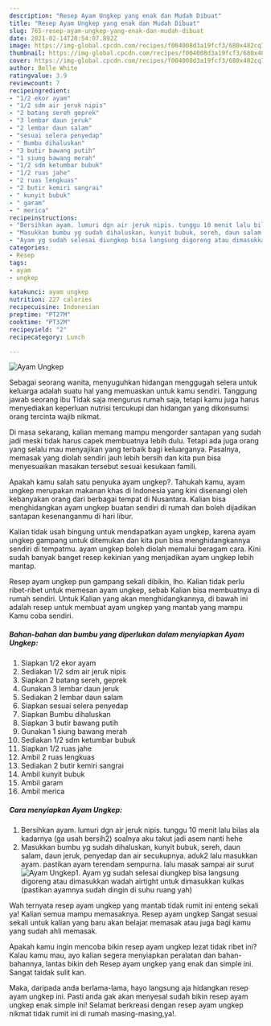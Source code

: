 ```yaml
---
description: "Resep Ayam Ungkep yang enak dan Mudah Dibuat"
title: "Resep Ayam Ungkep yang enak dan Mudah Dibuat"
slug: 765-resep-ayam-ungkep-yang-enak-dan-mudah-dibuat
date: 2021-02-14T20:54:07.892Z
image: https://img-global.cpcdn.com/recipes/f004008d3a19fcf3/680x482cq70/ayam-ungkep-foto-resep-utama.jpg
thumbnail: https://img-global.cpcdn.com/recipes/f004008d3a19fcf3/680x482cq70/ayam-ungkep-foto-resep-utama.jpg
cover: https://img-global.cpcdn.com/recipes/f004008d3a19fcf3/680x482cq70/ayam-ungkep-foto-resep-utama.jpg
author: Belle White
ratingvalue: 3.9
reviewcount: 7
recipeingredient:
- "1/2 ekor ayam"
- "1/2 sdm air jeruk nipis"
- "2 batang sereh geprek"
- "3 lembar daun jeruk"
- "2 lembar daun salam"
- "sesuai selera penyedap"
- " Bumbu dihaluskan"
- "3 butir bawang putih"
- "1 siung bawang merah"
- "1/2 sdm ketumbar bubuk"
- "1/2 ruas jahe"
- "2 ruas lengkuas"
- "2 butir kemiri sangrai"
- " kunyit bubuk"
- " garam"
- " merica"
recipeinstructions:
- "Bersihkan ayam. lumuri dgn air jeruk nipis. tunggu 10 menit lalu bilas ala kadarnya (ga usah bersih2) soalnya aku takut jadi asem nanti hehe"
- "Masukkan bumbu yg sudah dihaluskan, kunyit bubuk, sereh, daun salam, daun jeruk, penyedap dan air secukupnya. aduk2 lalu masukkan ayam. pastikan ayam terendam sempurna. lalu masak sampai air surut"
- "Ayam yg sudah selesai diungkep bisa langsung digoreng atau dimasukkan wadah airtight untuk dimasukkan kulkas (pastikan ayamnya sudah dingin di suhu ruang yah)"
categories:
- Resep
tags:
- ayam
- ungkep

katakunci: ayam ungkep 
nutrition: 227 calories
recipecuisine: Indonesian
preptime: "PT27M"
cooktime: "PT32M"
recipeyield: "2"
recipecategory: Lunch

---
```



![Ayam Ungkep](https://img-global.cpcdn.com/recipes/f004008d3a19fcf3/680x482cq70/ayam-ungkep-foto-resep-utama.jpg)

Sebagai seorang wanita, menyuguhkan hidangan menggugah selera untuk keluarga adalah suatu hal yang memuaskan untuk kamu sendiri. Tanggung jawab seorang ibu Tidak saja mengurus rumah saja, tetapi kamu juga harus menyediakan keperluan nutrisi tercukupi dan hidangan yang dikonsumsi orang tercinta wajib nikmat.

Di masa  sekarang, kalian memang mampu mengorder santapan yang sudah jadi meski tidak harus capek membuatnya lebih dulu. Tetapi ada juga orang yang selalu mau menyajikan yang terbaik bagi keluarganya. Pasalnya, memasak yang diolah sendiri jauh lebih bersih dan kita pun bisa menyesuaikan masakan tersebut sesuai kesukaan famili. 



Apakah kamu salah satu penyuka ayam ungkep?. Tahukah kamu, ayam ungkep merupakan makanan khas di Indonesia yang kini disenangi oleh kebanyakan orang dari berbagai tempat di Nusantara. Kalian bisa menghidangkan ayam ungkep buatan sendiri di rumah dan boleh dijadikan santapan kesenanganmu di hari libur.

Kalian tidak usah bingung untuk mendapatkan ayam ungkep, karena ayam ungkep gampang untuk ditemukan dan kita pun bisa menghidangkannya sendiri di tempatmu. ayam ungkep boleh diolah memalui beragam cara. Kini sudah banyak banget resep kekinian yang menjadikan ayam ungkep lebih mantap.

Resep ayam ungkep pun gampang sekali dibikin, lho. Kalian tidak perlu ribet-ribet untuk memesan ayam ungkep, sebab Kalian bisa membuatnya di rumah sendiri. Untuk Kalian yang akan menghidangkannya, di bawah ini adalah resep untuk membuat ayam ungkep yang mantab yang mampu Kamu coba sendiri.

<!--inarticleads1-->

##### Bahan-bahan dan bumbu yang diperlukan dalam menyiapkan Ayam Ungkep:

1. Siapkan 1/2 ekor ayam
1. Sediakan 1/2 sdm air jeruk nipis
1. Siapkan 2 batang sereh, geprek
1. Gunakan 3 lembar daun jeruk
1. Sediakan 2 lembar daun salam
1. Siapkan sesuai selera penyedap
1. Siapkan  Bumbu dihaluskan
1. Siapkan 3 butir bawang putih
1. Gunakan 1 siung bawang merah
1. Sediakan 1/2 sdm ketumbar bubuk
1. Siapkan 1/2 ruas jahe
1. Ambil 2 ruas lengkuas
1. Sediakan 2 butir kemiri sangrai
1. Ambil  kunyit bubuk
1. Ambil  garam
1. Ambil  merica




<!--inarticleads2-->

##### Cara menyiapkan Ayam Ungkep:

1. Bersihkan ayam. lumuri dgn air jeruk nipis. tunggu 10 menit lalu bilas ala kadarnya (ga usah bersih2) soalnya aku takut jadi asem nanti hehe
1. Masukkan bumbu yg sudah dihaluskan, kunyit bubuk, sereh, daun salam, daun jeruk, penyedap dan air secukupnya. aduk2 lalu masukkan ayam. pastikan ayam terendam sempurna. lalu masak sampai air surut
<img src="https://img-global.cpcdn.com/steps/36d16324564911c4/160x128cq70/ayam-ungkep-langkah-memasak-2-foto.jpg" alt="Ayam Ungkep">1. Ayam yg sudah selesai diungkep bisa langsung digoreng atau dimasukkan wadah airtight untuk dimasukkan kulkas (pastikan ayamnya sudah dingin di suhu ruang yah)




Wah ternyata resep ayam ungkep yang mantab tidak rumit ini enteng sekali ya! Kalian semua mampu memasaknya. Resep ayam ungkep Sangat sesuai sekali untuk kalian yang baru akan belajar memasak atau juga bagi kamu yang sudah ahli memasak.

Apakah kamu ingin mencoba bikin resep ayam ungkep lezat tidak ribet ini? Kalau kamu mau, ayo kalian segera menyiapkan peralatan dan bahan-bahannya, lantas bikin deh Resep ayam ungkep yang enak dan simple ini. Sangat taidak sulit kan. 

Maka, daripada anda berlama-lama, hayo langsung aja hidangkan resep ayam ungkep ini. Pasti anda gak akan menyesal sudah bikin resep ayam ungkep enak simple ini! Selamat berkreasi dengan resep ayam ungkep nikmat tidak rumit ini di rumah masing-masing,ya!.

